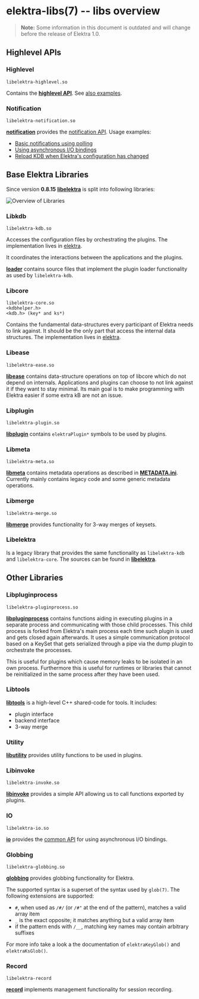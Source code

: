 # elektra-libs(7) -- libs overview

> **Note:** Some information in this document is outdated and will change before the release of Elektra 1.0.

## Highlevel APIs

### Highlevel

```
libelektra-highlevel.so
```

Contains the **[highlevel API](highlevel)**.
See [also examples](/examples/highlevel).

### Notification

```
libelektra-notification.so
```

**[notification](notification/)** provides the [notification API](https://doc.libelektra.org/api/latest/html/group__kdbnotification.html).
Usage examples:

- [Basic notifications using polling](https://www.libelektra.org/examples/notificationpolling)
- [Using asynchronous I/O bindings](https://www.libelektra.org/examples/notificationasync)
- [Reload KDB when Elektra's configuration has changed](https://www.libelektra.org/examples/notificationreload)

## Base Elektra Libraries

Since version **0.8.15** **[libelektra](elektra/)**
is split into following libraries:

![Overview of Libraries](/doc/images/overview_libs.png)

### Libkdb

```
libelektra-kdb.so
```

Accesses the configuration files by orchestrating the plugins.
The implementation lives in [elektra](elektra).

It coordinates the interactions between the applications and the plugins.

**[loader](loader/)** contains source files that implement the plugin
loader functionality as used by `libelektra-kdb`.

### Libcore

```
libelektra-core.so
<kdbhelper.h>
<kdb.h> (key* and ks*)
```

Contains the fundamental data-structures every participant of Elektra needs
to link against. It should be the only part that access the internal
data structures.
The implementation lives in [elektra](elektra).

### Libease

```
libelektra-ease.so
```

**[libease](ease/)** contains data-structure operations on top of libcore which do not depend on internals.
Applications and plugins can choose to not link against it if they want to stay minimal.
Its main goal is to make programming with Elektra easier if some extra kB are not an issue.

### Libplugin

```
libelektra-plugin.so
```

**[libplugin](plugin/)** contains `elektraPlugin*` symbols to be used by plugins.

### Libmeta

```
libelektra-meta.so
```

**[libmeta](meta/meta.c)** contains metadata operations as described in **[METADATA.ini](/doc/METADATA.ini)**.
Currently mainly contains legacy code and some generic metadata operations.

### Libmerge

```
libelektra-merge.so
```

**[libmerge](merge/)** provides functionality for 3-way merges of keysets.

### Libelektra

Is a legacy library that provides the same functionality as `libelektra-kdb` and `libelektra-core`.
The sources can be found in **[libelektra](elektra/)**.

## Other Libraries

### Libpluginprocess

```
libelektra-pluginprocess.so
```

**[libpluginprocess](pluginprocess/)** contains functions aiding in executing plugins in a separate
process and communicating with those child processes. This child process is forked from Elektra's
main process each time such plugin is used and gets closed again afterwards. It uses a simple
communication protocol based on a KeySet that gets serialized through a pipe via the dump plugin to
orchestrate the processes.

This is useful for plugins which cause memory leaks to be isolated in an own process. Furthermore
this is useful for runtimes or libraries that cannot be reinitialized in the same process after they
have been used.

### Libtools

**[libtools](tools/)** is a high-level C++ shared-code for tools. It includes:

- plugin interface
- backend interface
- 3-way merge

### Utility

**[libutility](utility/)** provides utility functions to be used in plugins.

### Libinvoke

```
libelektra-invoke.so
```

**[libinvoke](invoke/)** provides a simple API allowing us to call functions exported by plugins.

### IO

```
libelektra-io.so
```

**[io](io/)** provides the
[common API](https://doc.libelektra.org/api/latest/html/group__kdbio.html) for
using asynchronous I/O bindings.

### Globbing

```
libelektra-globbing.so
```

**[globbing](globbing/)** provides globbing functionality for Elektra.

The supported syntax is a superset of the syntax used by `glob(7)`. The following extensions are supported:

- `#`, when used as `/#/` (or `/#"` at the end of the pattern), matches a valid array item
- `_` is the exact opposite; it matches anything but a valid array item
- if the pattern ends with `/__`, matching key names may contain arbitrary suffixes

For more info take a look a the documentation of `elektraKeyGlob()` and `elektraKsGlob()`.

### Record

```
libelektra-record
```

**[record](record/)** implements management functionality for session recording.
